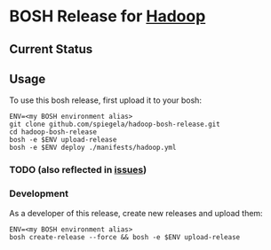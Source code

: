 # BOSH Release for [Hadoop](http://hadoop.apache.org)

## Current Status

## Usage

To use this bosh release, first upload it to your bosh:

```
ENV=<my BOSH environment alias>
git clone github.com/spiegela/hadoop-bosh-release.git
cd hadoop-bosh-release
bosh -e $ENV upload-release
bosh -e $ENV deploy ./manifests/hadoop.yml
```

### TODO (also reflected in [issues](https://github.com/spiegela/hadoop-bosh-release/issues))

### Development

As a developer of this release, create new releases and upload them:

```
ENV=<my BOSH environment alias>
bosh create-release --force && bosh -e $ENV upload-release
```
